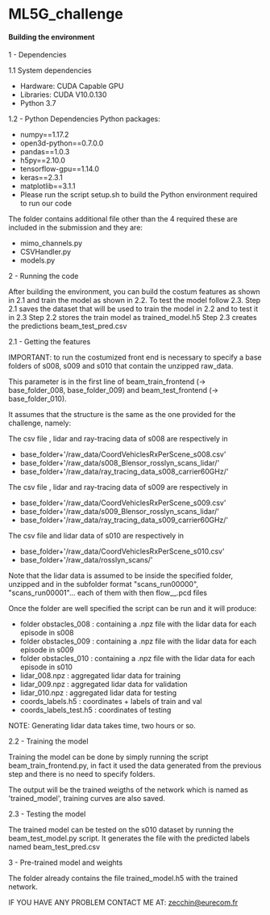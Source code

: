 # ML5G_challenge

#### Building the environment

1 - Dependencies

1.1 System dependencies
- Hardware: CUDA Capable GPU
- Libraries: CUDA V10.0.130 
- Python 3.7

1.2 - Python Dependencies
Python packages:
- numpy==1.17.2
- open3d-python==0.7.0.0
- pandas==1.0.3
- h5py==2.10.0
- tensorflow-gpu==1.14.0
- keras==2.3.1
- matplotlib==3.1.1
- Please run the script  setup.sh to build the Python environment required
to run our code

The folder contains additional file other than the 4 required these are included in the submission and they are:
- mimo_channels.py
- CSVHandler.py
- models.py



2 - Running the code

After building the environment, you can build the costum features as shown in 2.1 and
train the model as shown in 2.2. To test the model follow 2.3.
Step 2.1 saves the dataset that will be used to train the model in 2.2 and to test  it in 2.3
Step 2.2 stores the train model as trained_model.h5
Step 2.3 creates the predictions beam_test_pred.csv

2.1 - Getting the features

IMPORTANT: to run the costumized front end is necessary to specify a base folders of s008, s009 and s010 that contain the unzipped raw_data.

This parameter is in the first line of beam_train_frontend (-> base_folder_008, base_folder_009) and beam_test_frontend (-> base_folder_010).

It assumes that the structure is the same as the one provided for the challenge, namely:

The csv file , lidar and ray-tracing data of s008 are respectively in
- base_folder+'/raw_data/CoordVehiclesRxPerScene_s008.csv'
- base_folder+'/raw_data/s008_Blensor_rosslyn_scans_lidar/'
- base_folder+'/raw_data/ray_tracing_data_s008_carrier60GHz/'

The csv file , lidar and ray-tracing data of s009 are respectively in
- base_folder+'/raw_data/CoordVehiclesRxPerScene_s009.csv'
- base_folder+'/raw_data/s009_Blensor_rosslyn_scans_lidar/'
- base_folder+'/raw_data/ray_tracing_data_s009_carrier60GHz/'

The csv file and lidar data of s010 are respectively in
- base_folder+'/raw_data/CoordVehiclesRxPerScene_s010.csv'
- base_folder+'/raw_data/rosslyn_scans/'

Note that the lidar data is assumed to be inside the specified folder, unzipped and in the subfolder format "scans_run00000", "scans_run00001"... each of them with then flow__.pcd files

Once the folder are well specified the script can be run and it will produce:

- folder obstacles_008 : containing a .npz file with the lidar data for each episode in s008
- folder obstacles_009 : containing a .npz file with the lidar data for each episode in s009
- folder obstacles_010 : containing a .npz file with the lidar data for each episode in s010
- lidar_008.npz : aggregated lidar data for training
- lidar_009.npz : aggregated lidar data for validation
- lidar_010.npz : aggregated lidar data for testing
- coords_labels.h5 : coordinates + labels of train and val
- coords_labels_test.h5 : coordinates of testing

NOTE: Generating lidar data takes time, two hours or so.

2.2 - Training the model

Training the model can be done by simply running the script beam_train_frontend.py, in fact it used the data generated from the previous step and there is no need to specify folders.

The output will be the trained weigths of the network which is named as 'trained_model', training curves are also saved.

2.3 - Testing the model

The trained model can be tested on the s010 dataset by running the beam_test_model.py script. It generates the file with the predicted labels named beam_test_pred.csv

3 - Pre-trained model and weights

The folder already contains the file trained_model.h5 with the trained network.

IF YOU HAVE ANY PROBLEM CONTACT ME AT: zecchin@eurecom.fr
